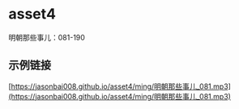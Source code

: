 # asset4
明朝那些事儿：081-190

## 示例链接

[https://jasonbai008.github.io/asset4/ming/明朝那些事儿_081.mp3](https://jasonbai008.github.io/asset4/ming/明朝那些事儿_081.mp3)

